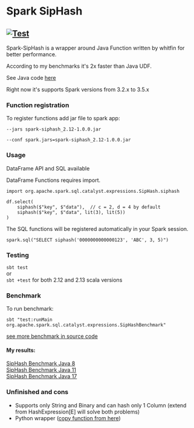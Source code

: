 # Spark SipHash
[![Test](https://github.com/valentinp17/spark-siphash/blob/release-workflow/.github/workflows/build_test_scala.yml/badge.svg)](https://github.com/valentinp17/spark-siphash/blob/release-workflow/.github/workflows/build_test_scala.yml)
---
Spark-SipHash is a wrapper around Java Function written by whitfin for better performance.

According to my benchmarks it's 2x faster than Java UDF.

See Java code [here](https://github.com/whitfin/siphash-java) 

Right now it's supports Spark versions from 3.2.x to 3.5.x 


### Function registration
To register functions add jar file to spark app:

`--jars spark-siphash_2.12-1.0.0.jar`

`--conf spark.jars=spark-siphash_2.12-1.0.0.jar`

### Usage
DataFrame API and SQL available

DataFrame Functions requires import.
```
import org.apache.spark.sql.catalyst.expressions.SipHash.siphash

df.select(
    siphash($"key", $"data"),  // c = 2, d = 4 by default
    siphash($"key", $"data", lit(3), lit(5))
)
```

The SQL functions will be registered automatically in your Spark session.
```
spark.sql("SELECT siphash('0000000000000123', 'ABC', 3, 5)")
```

### Testing
```sbt test``` \
or \
```sbt +test``` for both 2.12 and 2.13 scala versions

### Benchmark
To run benchmark:

```sbt "test:runMain org.apache.spark.sql.catalyst.expressions.SipHashBenchmark"```

[see more benchmark in source code ](src/test/scala/org/apache/spark/sql/catalyst/expressions/SipHashBenchmark.scala)

#### My results:

[SipHash Benchmark Java 8](benchmarks/SipHashBenchmark-results.txt)\
[SipHash Benchmark Java 11](benchmarks/SipHashBenchmark-jdk11-results.txt)\
[SipHash Benchmark Java 17](benchmarks/SipHashBenchmark-jdk17-results.txt)



### Unfinished and cons
- Supports only String and Binary and can hash only 1 Column 
(extend from HashExpression\[E] will solve both problems)
- Python wrapper ([copy function from here](python/siphash.py))
